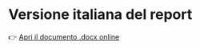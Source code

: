 # Versione italiana del report

👉 [Apri il documento .docx online](https://docs.google.com/gview?url=https://raw.githubusercontent.com/canevarolo/Lacoste_exam_2024_25/refs/heads/main/Reports/Italian_version/269893_24.docx&embedded=true)
